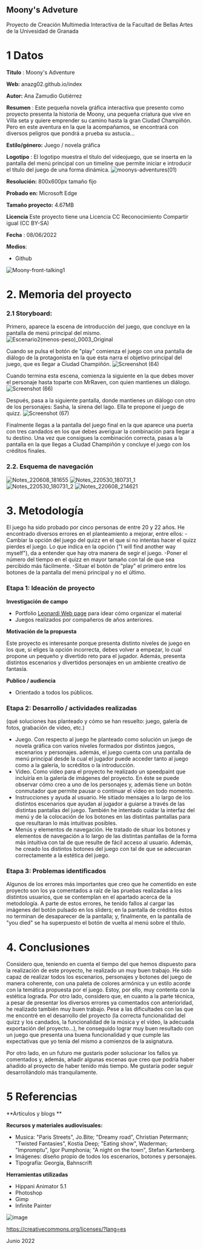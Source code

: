 ## Moony's Adveture

Proyecto de Creación Multimedia Interactiva de la  Facultad de Bellas Artes de la Univesidad de Granada



# 1 Datos 



**Titulo** : Moony's Adventure

**Web:**   anazg02.github.io/index

**Autor:**  Ana Zamudio Gutiérrez

**Resumen** : Este pequeña novela gráfica interactiva que presento como proyecto presenta la historia de Moony, una pequeña criatura que vive en Villa seta y quiere emprender su camino hasta la gran Ciudad Champiñón. Pero en este aventura en la que la acompañamos, se encontrará con diversos peligros que pondrá a prueba su astucia...

**Estilo/género:**  Juego / novela gráfica

**Logotipo** : El logotipo muestra el título del videojuego, que se inserta en la pantalla del menú principal con un timeline que permite iniciar e introducir el título del juego de una forma dinámica.
![moonys-adventures(01)](https://user-images.githubusercontent.com/106731547/172585043-40185a64-b134-4f23-a04e-b0a4fae28d51.png)


**Resolución:** 800x600px tamaño fijo

**Probado en:**   Microsoft Edge

**Tamaño proyecto:** 4.67MB 

**Licencia** Este proyecto tiene una Licencia CC Reconocimiento Compartir igual (CC BY-SA)

**Fecha** : 08/06/2022

**Medios**:

- Github


![Moony-front-talking1](https://user-images.githubusercontent.com/106731547/172586140-e972626a-1d17-48c8-a602-609e69e7c4d1.png)


# 2. Memoria del proyecto 

### 2.1 Storyboard: 
Primero, aparece la escena de introducción del juego, que concluye en la pantalla de menú principal del mismo.
![Escenario2(menos-peso)_0003_Original](https://user-images.githubusercontent.com/106731547/172657304-600e1087-2a3b-4926-a7e6-b33ff76659b5.jpg)

Cuando se pulsa el botón de "play" comienza el juego con una pantalla de diálogo de la protagonista en la que ésta narra el objetivo principal del juego, que es llegar a Ciudad Champiñón.
![Screenshot (64)](https://user-images.githubusercontent.com/106731547/172657850-0bc6b728-2d76-46e0-8d70-1088870ffe76.png)

Cuando termina esta escena, comienza la siguiente en la que debes mover el personaje hasta toparte con MrRaven, con quien mantienes un diálogo. 
![Screenshot (66)](https://user-images.githubusercontent.com/106731547/172658467-b185fef7-5185-45a2-8791-425bb9942e03.png)

Después, pasa a la siguiente pantalla, donde mantienes un diálogo con otro de los personajes: Sasha, la sirena del lago. Ella te propone el juego de quizz.
![Screenshot (67)](https://user-images.githubusercontent.com/106731547/172658963-3dd66bf2-1420-4bca-98fe-6a06d9d8b379.png)

Finalmente llegas a la pantalla del juego final en la que aparece una puerta con tres candados en los que debes averiguar la combinación para llegar a tu destino. Una vez que consigues la combinación correcta, pasas a la pantalla en la que llegas a Ciudad Champiñón y concluye el juego con los créditos finales.




### 2.2. Esquema de navegación 

![Notes_220608_181655](https://user-images.githubusercontent.com/106731547/172705552-2d9e1cef-4a43-4dca-84d5-59337079acd0.jpg)
![Notes_220530_180731_1](https://user-images.githubusercontent.com/106731547/172705600-8b916a16-a7d8-479a-ae61-572d2ec386b4.jpg)
![Notes_220530_180731_2](https://user-images.githubusercontent.com/106731547/172705633-50a12b06-ff67-4994-94ce-3afc0bc49803.jpg)
![Notes_220608_214621](https://user-images.githubusercontent.com/106731547/172705642-44ab1b9d-00bf-416d-a192-ecdc6dc6cbad.jpg)


# 3. Metodología

El juego ha sido probado por cinco personas de entre 20 y 22 años. He encontrado diversos errores en el planteamiento a mejorar, entre ellos:
-Cambiar la opción del juego del quizz en el que si no intentas hacer el quizz pierdes el juego. Lo que indica en la opción ("I will find another way myself"), da a entender que hay otra manera de segir el juego.
-Poner el número del tiempo en el quizz en mayor tamaño con tal de que sea percibido más fácilmente.
-Situar el botón de "play" el primero entre los botones de la pantalla del menú principal y no el último.



### Etapa 1: Ideación de proyecto

**Investigación de campo** 

- Portfolio [Leonardi Web page](http://www.rleonardi.com/interactive-resume/) para idear cómo organizar el material
- Juegos realizados por compañeros de años anteriores.



**Motivación de la propuesta** 

Este  proyecto es interesante porque presenta distinto niveles de juego en los que, si eliges la opción incorrecta, debes volver a empezar, lo cual propone un pequeño y divertido reto para el jugador. Además, presenta distintos escenarios y divertidos personajes en un ambiente creativo de fantasía.



**Publico / audiencia**

- Orientado a todos los públicos.





### Etapa 2: Desarrollo / actividades realizadas

(qué soluciones has planteado y cómo se han resuelto: juego, galería de fotos, grabación de video, etc.)

- Juego. Con respecto al juego he planteado como solución un juego de novela gráfica con varios niveles formados por distintos juegos, escenarios y personajes. además, el juego cuenta con una pantalla de menú principal desde la cual el jugador puede acceder tanto al juego como a la galería, lo scréditos o la introducción.
- Video. Como vídeo para el proyecto he realizado un speedpaint que incluiría en la galería de imágenes del proyecto. En éste se puede observar cómo creo a uno de los personajes y, además tiene un botón conmutador que permite pausar o continuar el vídeo en todo momento.
- Instrucciones y ayuda al usuario. He sitiado mensajes a lo largo de los distintos escenarios que ayudan al jugador a guiarse a través de las distintas pantallas del juego. También he intentado cuidar la interfaz del menú y de la colocación de los botones en las distintas pantallas para que resultaran lo más intuitivas posibles.
- Menús y elementos de navegación. He tratado de situar los botones y elementos de navegación a lo largo de las distintas pantallas de la forma más intuitiva con tal de que resulte de fácil acceso al usuario. Además, he creado los distintos botones del juego con tal de que se adecuaran correctamente a la estética del juego.



### Etapa 3: Problemas identificados

Algunos de los errores más importantes que creo que he comentido en este proyecto son los ya comentados a raíz de las pruebas realizadas a los distintos usuarios, que se contemplan en el apartado acerca de la metodología. A parte de estos errores, he tenido fallos al cargar las imágenes del botón pulsado en los sliders; en la pantalla de créditos éstos no terminan de desaparecer de la pantalla; y, finalmente, en la pantalla de "you died" se ha superpuesto el botón de vuelta al menú sobre el título.



# 4. Conclusiones 

Considero que, teniendo en cuenta el tiempo del que hemos dispuesto para la realización de este proyecto, he realizado un muy buen trabajo. He sido capaz de realizar todos los escenarios, personajes y botones del juego de manera coherente, con una paleta de colores armónica y un estilo acorde con la temática propuesta por el juego. Estoy, por ello, muy contenta con la estética lograda. Por otro lado, considero que, en cuanto a la parte técnica, a pesar de presentar los diversos errores ya comentados con anterioridad, he realizado también muy buen trabajo. Pese a las dificultades con las que me encontré en el desarrollo del proyecto (la correcta funcionalidad del quizz y los candados, la funcionalidad de la música y el vídeo, la adecuada exportación del proyecto...), he conseguido lograr muy buen resultado con un juego que presenta una buena funcionalidad y que cumple las expectativas que yo tenía del mismo a comienzos de la asignatura.

Por otro lado, en un futuro me gustarís poder solucionar los fallos ya comentados y, además, añadir algunas escenas que creo que podría haber añadido al proyecto de haber tenido más tiempo. Me gustaría poder seguir desarrollándolo más tranquilamente.




# 5 Referencias 

**Artículos y blogs ** 


**Recursos y materiales audiovisuales:**

* Musica:  "Paris Streets", Jo.Bite; "Dreamy road", Christian Petermann; "Twisted Fantasies", Kostia Deep; "Eating show", Waderman; "Impromptu", Igor Pumphonia; "A night on the town", Stefan Kartenberg.
* Imágenes: diseño propio de todos los escenarios, botones y personajes.
* Tipografía: Georgia, Bahnscrift

**Herramientas utilizadas**

- Hippani Animator 5.1
- Photoshop 
- Gimp
- Infinite Painter



![image](https://user-images.githubusercontent.com/106731547/172654971-e6e7d17b-9a55-43b3-b116-05b915260647.png)


https://creativecommons.org/licenses/?lang=es

Junio 2022
